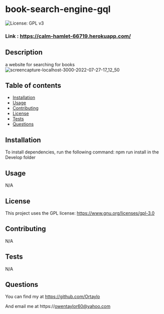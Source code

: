 # book-search-engine-gql

![License: GPL v3](https://img.shields.io/badge/License-GPLv3-blue.svg)
### Link : https://calm-hamlet-66719.herokuapp.com/
## Description 
a website for searching for books
![screencapture-localhost-3000-2022-07-27-17_12_50](https://user-images.githubusercontent.com/99422408/181374103-ca2a85cc-8efe-492d-95cb-f39d0ec69add.png)

## Table of contents

- [Installation](#installation)
- [Usage](#usage)
- [Contributing](#contributing)
- [License](#license)
- [Tests](#tests)
- [Questions](#questions)

## Installation 
 To install dependencies, run the following command: npm run install in the Develop folder

    
## Usage
N/A
## License
This project uses the GPL license:  https://www.gnu.org/licenses/gpl-3.0 
## Contributing
N/A
## Tests
N/A
## Questions
 You can find my at https://github.com/Ortaylo

 And email me at https://owentaylor60@yahoo.com
